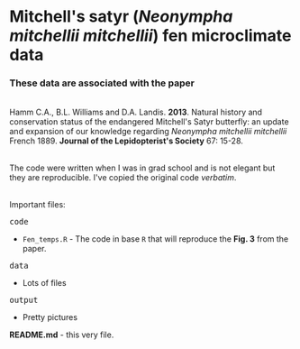# Mitchell's satyr (*Neonympha mitchellii mitchellii*) fen microclimate data

### These data are associated with the paper

\
Hamm C.A., B.L. Williams and D.A. Landis. **2013**. Natural history and conservation status of the endangered Mitchell's Satyr butterfly: an update and expansion of our knowledge regarding *Neonympha mitchellii mitchellii* French 1889. **Journal of the Lepidopterist's Society** 67: 15-28.

\
The code were written when I was in grad school and is not elegant but they are reproducible. I've copied the original code *verbatim*.

\
Important files:

<kbd>code</kbd>
  - `Fen_temps.R` - The code in base `R` that will reproduce the **Fig. 3** from the paper.

<kbd>data</kdb>
  - Lots of files

<kbd>output</kbd>
  - Pretty pictures

**README.md** - this very file.
